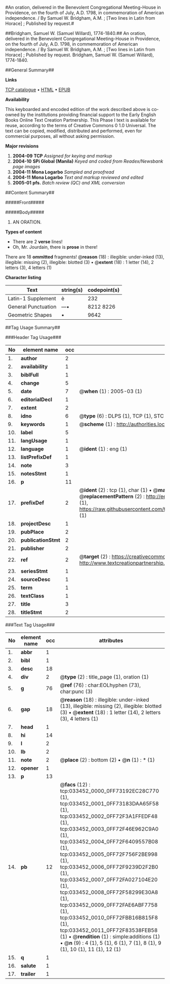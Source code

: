 #An oration, delivered in the Benevolent Congregational Meeting-House in Providence, on the fourth of July, A.D. 1798, in commemoration of American independence. / By Samuel W. Bridgham, A.M. ; [Two lines in Latin from Horace] ; Published by request.#

##Bridgham, Samuel W. (Samuel Willard), 1774-1840.##
An oration, delivered in the Benevolent Congregational Meeting-House in Providence, on the fourth of July, A.D. 1798, in commemoration of American independence. / By Samuel W. Bridgham, A.M. ; [Two lines in Latin from Horace] ; Published by request.
Bridgham, Samuel W. (Samuel Willard), 1774-1840.

##General Summary##

**Links**

[TCP catalogue](http://www.ota.ox.ac.uk/tcp/)  • 
[HTML](http://tei.it.ox.ac.uk/tcp/Texts-HTML/free/N25/N25243.html)  • 
[EPUB](http://tei.it.ox.ac.uk/tcp/Texts-EPUB/free/N25/N25243.epub)

**Availability**

This keyboarded and encoded edition of the
	       work described above is co-owned by the institutions
	       providing financial support to the Early English Books
	       Online Text Creation Partnership. This Phase I text is
	       available for reuse, according to the terms of Creative
	       Commons 0 1.0 Universal. The text can be copied,
	       modified, distributed and performed, even for
	       commercial purposes, all without asking permission.

**Major revisions**

1. __2004-09__ __TCP__ *Assigned for keying and markup*
1. __2004-10__ __SPi Global (Manila)__ *Keyed and coded from Readex/Newsbank page images*
1. __2004-11__ __Mona Logarbo__ *Sampled and proofread*
1. __2004-11__ __Mona Logarbo__ *Text and markup reviewed and edited*
1. __2005-01__ __pfs.__ *Batch review (QC) and XML conversion*

##Content Summary##

#####Front#####

#####Body#####

1. AN ORATION.

**Types of content**

  * There are 2 **verse** lines!
  * Oh, Mr. Jourdain, there is **prose** in there!

There are 18 **ommitted** fragments! 
 @__reason__ (18) : illegible: under-inked (13), illegible: missing (2), illegible: blotted (3)  •  @__extent__ (18) : 1 letter (14), 2 letters (3), 4 letters (1)

**Character listing**


|Text|string(s)|codepoint(s)|
|---|---|---|
|Latin-1 Supplement|è|232|
|General Punctuation|—•|8212 8226|
|Geometric Shapes|▪|9642|

##Tag Usage Summary##

###Header Tag Usage###

|No|element name|occ|attributes|
|---|---|---|---|
|1.|__author__|2||
|2.|__availability__|1||
|3.|__biblFull__|1||
|4.|__change__|5||
|5.|__date__|7| @__when__ (1) : 2005-03 (1)|
|6.|__editorialDecl__|1||
|7.|__extent__|2||
|8.|__idno__|6| @__type__ (6) : DLPS (1), TCP (1), STC (1), NOTIS (1), IMAGE-SET (1), EVANS-CITATION (1)|
|9.|__keywords__|1| @__scheme__ (1) : http://authorities.loc.gov/ (1)|
|10.|__label__|5||
|11.|__langUsage__|1||
|12.|__language__|1| @__ident__ (1) : eng (1)|
|13.|__listPrefixDef__|1||
|14.|__note__|3||
|15.|__notesStmt__|1||
|16.|__p__|11||
|17.|__prefixDef__|2| @__ident__ (2) : tcp (1), char (1)  •  @__matchPattern__ (2) : ([0-9\-]+):([0-9IVX]+) (1), (.+) (1)  •  @__replacementPattern__ (2) : http://eebo.chadwyck.com/downloadtiff?vid=$1&page=$2 (1), https://raw.githubusercontent.com/textcreationpartnership/Texts/master/tcpchars.xml#$1 (1)|
|18.|__projectDesc__|1||
|19.|__pubPlace__|2||
|20.|__publicationStmt__|2||
|21.|__publisher__|2||
|22.|__ref__|2| @__target__ (2) : https://creativecommons.org/publicdomain/zero/1.0/ (1), http://www.textcreationpartnership.org/docs/. (1)|
|23.|__seriesStmt__|1||
|24.|__sourceDesc__|1||
|25.|__term__|1||
|26.|__textClass__|1||
|27.|__title__|3||
|28.|__titleStmt__|2||


###Text Tag Usage###

|No|element name|occ|attributes|
|---|---|---|---|
|1.|__abbr__|1||
|2.|__bibl__|1||
|3.|__desc__|18||
|4.|__div__|2| @__type__ (2) : title_page (1), oration (1)|
|5.|__g__|76| @__ref__ (76) : char:EOLhyphen (73), char:punc (3)|
|6.|__gap__|18| @__reason__ (18) : illegible: under-inked (13), illegible: missing (2), illegible: blotted (3)  •  @__extent__ (18) : 1 letter (14), 2 letters (3), 4 letters (1)|
|7.|__head__|1||
|8.|__hi__|14||
|9.|__l__|2||
|10.|__lb__|2||
|11.|__note__|2| @__place__ (2) : bottom (2)  •  @__n__ (1) : * (1)|
|12.|__opener__|1||
|13.|__p__|13||
|14.|__pb__|12| @__facs__ (12) : tcp:033452_0000_0FF73192EC28C770 (1), tcp:033452_0001_0FF73183DAA65F58 (1), tcp:033452_0002_0FF72F3A1FFEDF48 (1), tcp:033452_0003_0FF72F46E962C9A0 (1), tcp:033452_0004_0FF72F6409557B08 (1), tcp:033452_0005_0FF72F756F2BE998 (1), tcp:033452_0006_0FF72F9239D2F2B0 (1), tcp:033452_0007_0FF72FA027104E20 (1), tcp:033452_0008_0FF72F58299E30A8 (1), tcp:033452_0009_0FF72FAE6ABF7758 (1), tcp:033452_0010_0FF72FBB16B815F8 (1), tcp:033452_0011_0FF72F83538FEB58 (1)  •  @__rendition__ (1) : simple:additions (1)  •  @__n__ (9) : 4 (1), 5 (1), 6 (1), 7 (1), 8 (1), 9 (1), 10 (1), 11 (1), 12 (1)|
|15.|__q__|1||
|16.|__salute__|1||
|17.|__trailer__|1||
